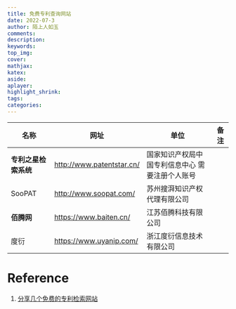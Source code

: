 ```yaml
---
title: 免费专利查询网站
date: 2022-07-3
author: 陌上人如玉
comments:
description:
keywords:
top_img:
cover:
mathjax:
katex:
aside:
aplayer:
highlight_shrink:
tags: 
categories:
---
```


|名称|	网址|	单位|	备注|
|-|-|-|-|
|**专利之星检索系统**	|http://www.patentstar.cn/|	国家知识产权局中国专利信息中心	需要注册个人账号|
|SooPAT	|http://www.soopat.com/	|苏州搜湃知识产权代理有限公司|	
|**佰腾网**|	https://www.baiten.cn/|	江苏佰腾科技有限公司|	
|度衍|	https://www.uyanip.com/|	浙江度衍信息技术有限公司|

# Reference
1. [分享几个免费的专利检索网站](https://blog.csdn.net/hxiaohai/article/details/112758650)
